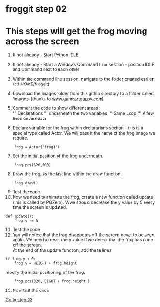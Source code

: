 # froggit step 02

# This steps will get the frog moving across the screen

1. If not already - Start Python IDLE
2. If not already - Start a Windows Command Line session - position IDLE and Command next to each other
3. Within the command line session, navigate to the folder created earlier (cd  _HOME_/froggit)
4. Download the images folder from this githib directory to a folder called 'images'  (thanks to www.gameartguppy.com)
5. Comment the code to show different areas :  
''' Declarations '''    underneath the two variables
''' Game Loop '''   A few lines underneath

6. Declare variable for the frog within declararions section - this is a special type called Actor. We will pass it the name of the frog image we require.
```  
    frog = Actor("frog1")
```
7. Set the initial position of the frog underneath.  
``` 
    frog.pos(320,100)
```    
8. Draw the frog, as the last line within the draw function.  
```
    frog.draw() 
```    
9. Test the code
10. Now we need to animate the frog, create a new function called update (this is called by PGZero). Wwe should decrease the y value by 5 every time the screen is updated.   
```
def update():  
    frog.y -= 5
```    
11. Test the code
12. You will notice that the frog disappears off the screen never to be seen again. We need to reset the y value if we detect that the frog has gone off the screen.  
At the end of the update function, add these lines  
```
if frog.y < 0:  
    frog.y = HEIGHT + frog.height  
```
modify the initial positioning of the frog.  
```
    frog.pos(320,HEIGHT + frog.height )
```
13. Now test the code   


[Go to step 03](../step-03)










